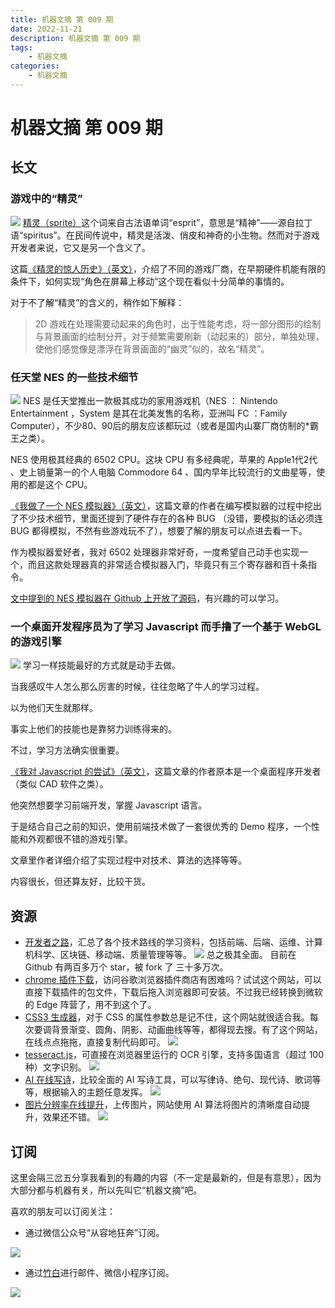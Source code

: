 ```yaml
---
title: 机器文摘 第 009 期
date: 2022-11-21
description: 机器文摘 第 009 期
tags: 
    - 机器文摘
categories:
    - 机器文摘
---
```

# 机器文摘 第 009 期

## 长文
### 游戏中的“精灵”
![](2022-11-21-14-24-20.png)
[精灵（sprite）](https://zh.wikipedia.org/wiki/%E7%B2%BE%E7%81%B5%E5%9B%BE)这个词来自古法语单词“esprit”，意思是“精神”——源自拉丁语“spiritus”。在民间传说中，精灵是活泼、俏皮和神奇的小生物。然而对于游戏开发者来说，它又是另一个含义了。

这篇[《精灵的惊人历史》（英文）](https://wireframe.raspberrypi.com/articles/the-surprising-history-of-sprites)，介绍了不同的游戏厂商，在早期硬件机能有限的条件下，如何实现“角色在屏幕上移动”这个现在看似十分简单的事情的。

对于不了解“精灵”的含义的，稍作如下解释：
> 2D 游戏在处理需要动起来的角色时，出于性能考虑，将一部分图形的绘制与背景画面的绘制分开，对于频繁需要刷新（动起来的）部分，单独处理，使他们感觉像是漂浮在背景画面的“幽灵”似的，故名“精灵”。

### 任天堂 NES 的一些技术细节
![](2022-11-21-14-41-33.png)
NES 是任天堂推出一款极其成功的家用游戏机（NES ： Nintendo Entertainment ，System 是其在北美发售的名称，亚洲叫 FC ：Family Computer），不少80、90后的朋友应该都玩过（或者是国内山寨厂商仿制的*霸王之类）。

NES 使用极其经典的 6502 CPU。这块 CPU 有多经典呢，苹果的 Apple1代2代 、史上销量第一的个人电脑 Commodore 64 、国内早年比较流行的文曲星等，使用的都是这个 CPU。

[《我做了一个 NES 模拟器》（英文）](https://medium.com/@fogleman/i-made-an-nes-emulator-here-s-what-i-learned-about-the-original-nintendo-2e078c9b28fe)，这篇文章的作者在编写模拟器的过程中挖出了不少技术细节，里面还提到了硬件存在的各种 BUG （没错，要模拟的话必须连 BUG 都得模拟，不然有些游戏玩不了），想要了解的朋友可以点进去看一下。

作为模拟器爱好者，我对 6502 处理器非常好奇，一度希望自己动手也实现一个，而且这款处理器真的非常适合模拟器入门，毕竟只有三个寄存器和百十条指令。

[文中提到的 NES 模拟器在 Github 上开放了源码](https://github.com/fogleman/nes)，有兴趣的可以学习。

### 一个桌面开发程序员为了学习 Javascript 而手撸了一个基于 WebGL 的游戏引擎
![](2022-11-21-15-11-11.png)
学习一样技能最好的方式就是动手去做。

当我感叹牛人怎么那么厉害的时候，往往忽略了牛人的学习过程。

以为他们天生就那样。

事实上他们的技能也是靠努力训练得来的。

不过，学习方法确实很重要。

[《我对 Javascript 的尝试》（英文）](http://zephyrosanemos.com/)，这篇文章的作者原本是一个桌面程序开发者（类似 CAD 软件之类）。

他突然想要学习前端开发，掌握 Javascript 语言。

于是结合自己之前的知识，使用前端技术做了一套很优秀的 Demo 程序，一个性能和外观都很不错的游戏引擎。

文章里作者详细介绍了实现过程中对技术、算法的选择等等。

内容很长，但还算友好，比较干货。


## 资源
- [开发者之路](https://roadmap.sh/)，汇总了各个技术路线的学习资料，包括前端、后端、运维、计算机科学、区块链、移动端、质量管理等等。
  ![](2022-11-21-15-24-33.png)
  总之极其全面。
  目前在 Github 有两百多万个 star，被 fork 了 三十多万次。
- [chrome 插件下载](https://crxdl.com/)，访问谷歌浏览器插件商店有困难吗？试试这个网站，可以直接下载插件的包文件，下载后拖入浏览器即可安装。不过我已经转换到微软的 Edge 阵营了，用不到这个了。
- [CSS3 生成器](https://www.toptal.com/developers/css3maker)，对于 CSS 的属性参数总是记不住，这个网站就很适合我。每次要调背景渐变、圆角、阴影、动画曲线等等，都得现去搜。有了这个网站，在线点点拖拖，直接复制代码即可。
  ![](2022-11-21-15-33-35.png)
- [tesseract.js](https://tesseract.projectnaptha.com/)，可直接在浏览器里运行的 OCR 引擎，支持多国语言（超过 100 种）文字识别。
  ![](2022-11-21-16-16-10.png)
- [AI 在线写诗](https://www.aichpoem.net/#/shisanbai/poem)，比较全面的 AI 写诗工具，可以写律诗、绝句、现代诗、歌词等等，根据输入的主题任意发挥。
  ![](2022-11-23-10-36-44.png)
- [图片分辨率在线提升](https://www.upscale.media/zh)，上传图片，网站使用 AI 算法将图片的清晰度自动提升，效果还不错。
  ![](2022-11-23-10-41-36.png)

## 订阅
这里会隔三岔五分享我看到的有趣的内容（不一定是最新的，但是有意思），因为大部分都与机器有关，所以先叫它“机器文摘”吧。

喜欢的朋友可以订阅关注：

- 通过微信公众号“从容地狂奔”订阅。

![](../weixin.jpg)

- 通过[竹白](https://zhubai.love/)进行邮件、微信小程序订阅。

![](../zhubai.jpg)